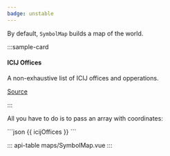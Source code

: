 ```yaml
---
badge: unstable
---
```


By default, `SymbolMap` builds a map of the world.

:::sample-card
<div class="bg-light p-4">
  <h4>ICIJ Offices</h4>
  <p class="mb-4">A non-exhaustive list of ICIJ offices and opperations.</p>
  <symbol-map :data="icijOffices" horizontal-legend zoomable>
    <template #tooltip="{ category, label }">
      <span v-html="`${label} (${category})`"></span>
    </template>
  </symbol-map>
  <p class="text-right">
    <a href="#">
      Source
    </a>
  </p>
</div>
:::

All you have to do is to pass an array with coordinates:

<collapsible-block label="Show the data structure">
```json
{{ icijOffices }}
```
</collapsible-block>

<script>
export default {		
  data () {
    return {
      icijOffices: [
        { latitude: 48.859116, longitude: 2.331839, color: '#6e40aa', category: 'Technology', label: 'Paris, France' },
        { latitude: 25.766368, longitude: -80.210268, color: '#6e40aa', category: 'Technology', label: 'Miami, FL, USA' },
        { latitude: 40.429913, longitude: -3.669245, color: '#6e40aa', category: 'Technology', label: 'Madrid, Spain' },
        { latitude: -34.035875, longitude: 151.194191, color: '#ff5e63', category: 'Finance', label: 'Sydney, Australia' },
        { latitude: 38.9072, longitude: -77.0369, color: '#aff05b', category: 'Editorial', label: 'Washington DC, USA' }
      ]
    }
  }
}
</script>

::: api-table maps/SymbolMap.vue :::